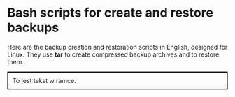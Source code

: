 # Bash scripts for create and restore backups
Here are the backup creation and restoration scripts in English, designed for Linux. They use **tar** to create compressed backup archives and to restore them.
<div style="border: 2px solid black; padding: 10px;">
    To jest tekst w ramce.
</div>
